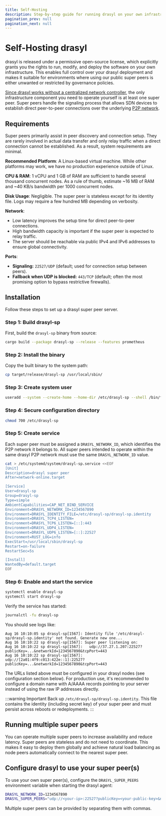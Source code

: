 ```yaml
---
title: Self-Hosting
description: Step-by-step guide for running drasyl on your own infrastructure.
pagination_prev: null
pagination_next: null
---
```


# Self-Hosting drasyl

drasyl is released under a permissive open-source license, which explicitly grants you the rights to run, modify, and deploy the software on your own infrastructure. This enables full control over your drasyl deployment and makes it suitable for environments where using our public super peers is either unwanted or restricted by governance policies.

[Since drasyl works without a centralized network controller](../concepts/networks#configuration-distribution), the only infrastructure component you need to operate yourself is at least one super peer. Super peers handle the signaling process that allows SDN devices to establish direct peer-to-peer connections over the underlying [P2P network](../architecture/p2p-protocol).

## Requirements

Super peers primarily assist in peer discovery and connection setup. They are rarely involved in actual data transfer and only relay traffic when a direct connection cannot be established. As a result, system requirements are minimal.

**Recommended Platform**: A Linux-based virtual machine. While other platforms may work, we have no production experience outside of Linux.

**CPU & RAM**: 1 vCPU and 1 GB of RAM are sufficient to handle several thousand concurrent nodes. As a rule of thumb, estimate ~16 MB of RAM and ~40 KB/s bandwidth per 1000 concurrent nodes.

**Disk Usage**: Negligible. The super peer is stateless except for its identity file. Logs may require a few hundred MB depending on verbosity.

**Network**:

- Low latency improves the setup time for direct peer-to-peer connections.
- High  bandwidth capacity is important if the super peer is expected to relay traffic.
- The server should be reachable via public IPv4 and IPv6 addresses to ensure global connectivity.

**Ports**:

- **Signaling:** `22527/UDP` (default; used for connection setup between peers).
- **Fallback when UDP is blocked:** `443/TCP` (default; often the most promising option to bypass restrictive firewalls).

## Installation

Follow these steps to set up a drasyl super peer server.

### Step 1: Build drasyl-sp

First, build the `drasyl-sp` binary from source:

```bash
cargo build --package drasyl-sp --release --features prometheus
```

### Step 2: Install the binary

Copy the built binary to the system path:

```bash
cp target/release/drasyl-sp /usr/local/sbin/
```

### Step 3: Create system user

```bash
useradd --system --create-home --home-dir /etc/drasyl-sp --shell /bin/false drasyl-sp
```

### Step 4: Secure configuration directory

```bash
chmod 700 /etc/drasyl-sp
```

### Step 5: Create service

Each super peer must be assigned a `DRASYL_NETWORK_ID`, which identifies the P2P network it belongs to. All super peers intended to operate within the same drasyl P2P network must use the same `DRASYL_NETWORK_ID` value.

```bash
cat > /etc/systemd/system/drasyl-sp.service <<EOF
[Unit]
Description=drasyl super peer
After=network-online.target

[Service]
User=drasyl-sp
Group=drasyl-sp
Type=simple
AmbientCapabilities=CAP_NET_BIND_SERVICE
Environment=DRASYL_NETWORK_ID=1234567890
Environment=DRASYL_IDENTITY_FILE=/etc/drasyl-sp/drasyl-sp.identity
Environment=DRASYL_TCP4_LISTEN=
Environment=DRASYL_TCP6_LISTEN=[::]:443
Environment=DRASYL_UDP4_LISTEN=
Environment=DRASYL_UDP6_LISTEN=[::]:22527
Environment=RUST_LOG=info
ExecStart=/usr/local/sbin/drasyl-sp
Restart=on-failure
RestartSec=5s

[Install]
WantedBy=default.target
EOF
```

### Step 6: Enable and start the service

```bash
systemctl enable drasyl-sp
systemctl start drasyl-sp
```
Verify the service has started:

```bash
journalctl -fu drasyl-sp
```

You should see logs like:
```
Aug 16 10:10:05 sp drasyl-sp[1567]: Identity file '/etc/drasyl-sp/drasyl-sp.identity' not found. Generate new one...
Aug 16 10:10:22 sp drasyl-sp[1567]: Super peer listening on:
Aug 16 10:10:22 sp drasyl-sp[1567]:   udp://37.27.1.207:22527?publicKey=...&networkId=1234567890&tcpPort=443
Aug 16 10:10:22 sp drasyl-sp[1567]:   udp://[2a01:4f9:c013:422e::1]:22527?publicKey=...&networkId=1234567890&tcpPort=443
```

The URLs listed above must be configured in your drasyl nodes (see configuration section below). For production use, it's recommended to configure a domain name with A/AAAA records pointing to your server instead of using the raw IP addresses directly.

:::warning Important
Back up `/etc/drasyl-sp/drasyl-sp.identity`. This file contains the identity (including secret key) of your super peer and must persist across reboots or redeployments.
:::

## Running multiple super peers

You can operate multiple super peers to increase availability and reduce latency. Super peers are stateless and do not need to coordinate. This makes it easy to deploy them globally and achieve natural load balancing as node peers automatically connect to the nearest super peer.

## Configure drasyl to use your super peer(s)

To use your own super peer(s), configure the `DRASYL_SUPER_PEERS` environment variable when starting the drasyl agent:

```bash
DRASYL_NETWORK_ID=1234567890
DRASYL_SUPER_PEERS="udp://<your-ip>:22527?publicKey=<your-public-key>&networkId=1234567890&tcpPort=443"
```

Multiple super peers can be provided by separating them with commas.